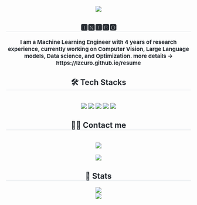 <div align= "center">
    <img src="https://capsule-render.vercel.app/api?type=soft&color=ffffff&height=120&text=Youngbin's%20Github&animation=scaleIn&fontColor=0969da&fontSize=60" />
    </div>
    <div align= "center"> 
    <h2 style="border-bottom: 1px solid #d8dee4; color: #282d33;"> 🅸🅽🆃🆁🅾 </h2>  
    <div style="font-weight: 700; font-size: 15px; text-align: center; color: #282d33;"> I am a Machine Learning Engineer with 4 years of research experience, currently working on Computer Vision, Large Language models, Data science, and Optimization. more details -> https://lzcuro.github.io/resume </div> 
    </div>
    <div align= "center">
    <h2 style="border-bottom: 1px solid #d8dee4; color: #282d33;"> 🛠️ Tech Stacks </h2> <br> 
    <div style="margin: 0 auto; text-align: center;" align= "center"> <img src="https://img.shields.io/badge/Python-3776AB?style=flat&logo=Python&logoColor=white">
          <img src="https://img.shields.io/badge/Javascript-F7DF1E?style=flat&logo=Javascript&logoColor=white">
          <img src="https://img.shields.io/badge/PyTorch-EE4C2C?style=flat&logo=PyTorch&logoColor=white">
          <img src="https://img.shields.io/badge/Tensorflow-FF6F00?style=flat&logo=Tensorflow&logoColor=white">
          <img src="https://img.shields.io/badge/React-61DAFB?style=flat&logo=React&logoColor=white">
          <br/>
          </div>
    </div>
    <div align= "center">
    <h2 style="border-bottom: 1px solid #d8dee4; color: #282d33;"> 🧑‍💻 Contact me </h2> <br> 
    <div align= "center"> <a href=mailto:curo0618@gmail.com> <img src="https://img.shields.io/badge/Gmail-EA4335?style=flat&logo=Gmail&logoColor=white&link=mailto:curo0618@gmail.com"> </a>
          </div>  <br> 
    <div align= "center"> <a href="https://hits.seeyoufarm.com"> <img src="https://hits.seeyoufarm.com/api/count/incr/badge.svg?url=https%3A%2F%2Fgithub.com%2Flzcuro%2F&count_bg=%23000000&title_bg=%23000000&icon=github.svg&icon_color=%23FFFFFF&title=GitHub&edge_flat=false"/></a>
       </div> 
    </div>
    <div align= "center"> 
    <h2 style="border-bottom: 1px solid #d8dee4; color: #282d33;"> 🏅 Stats </h2> <div align= "center"> <img src="https://github-readme-stats.vercel.app/api?username=lzcuro&bg_color=60,080808,&title_color=000000&text_color=000000"
         /> <br/> <img src="https://github-readme-stats.vercel.app/api/top-langs/?username=lzcuro&layout=compact&bg_color=60,080808,&title_color=000000&text_color=000000"
           /> </div> 
    </div>
    
